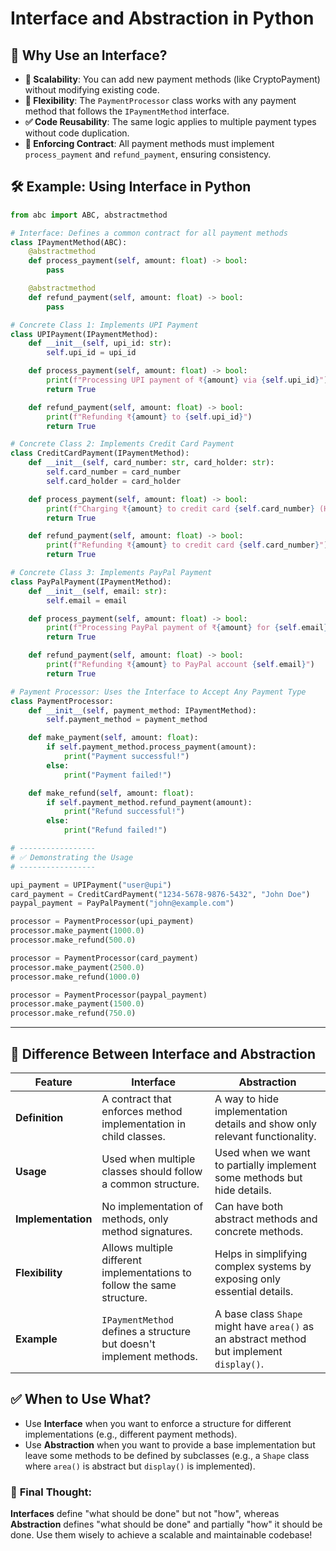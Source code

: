 # Interface and Abstraction in Python

## 🔹 Why Use an Interface?
- **🔄 Scalability**: You can add new payment methods (like CryptoPayment) without modifying existing code.
- **🔧 Flexibility**: The `PaymentProcessor` class works with any payment method that follows the `IPaymentMethod` interface.
- **✅ Code Reusability**: The same logic applies to multiple payment types without code duplication.
- **📏 Enforcing Contract**: All payment methods must implement `process_payment` and `refund_payment`, ensuring consistency.

## 🛠 Example: Using Interface in Python

```python
from abc import ABC, abstractmethod

# Interface: Defines a common contract for all payment methods
class IPaymentMethod(ABC):
    @abstractmethod
    def process_payment(self, amount: float) -> bool:
        pass

    @abstractmethod
    def refund_payment(self, amount: float) -> bool:
        pass

# Concrete Class 1: Implements UPI Payment
class UPIPayment(IPaymentMethod):
    def __init__(self, upi_id: str):
        self.upi_id = upi_id

    def process_payment(self, amount: float) -> bool:
        print(f"Processing UPI payment of ₹{amount} via {self.upi_id}")
        return True

    def refund_payment(self, amount: float) -> bool:
        print(f"Refunding ₹{amount} to {self.upi_id}")
        return True

# Concrete Class 2: Implements Credit Card Payment
class CreditCardPayment(IPaymentMethod):
    def __init__(self, card_number: str, card_holder: str):
        self.card_number = card_number
        self.card_holder = card_holder

    def process_payment(self, amount: float) -> bool:
        print(f"Charging ₹{amount} to credit card {self.card_number} (Holder: {self.card_holder})")
        return True

    def refund_payment(self, amount: float) -> bool:
        print(f"Refunding ₹{amount} to credit card {self.card_number}")
        return True

# Concrete Class 3: Implements PayPal Payment
class PayPalPayment(IPaymentMethod):
    def __init__(self, email: str):
        self.email = email

    def process_payment(self, amount: float) -> bool:
        print(f"Processing PayPal payment of ₹{amount} for {self.email}")
        return True

    def refund_payment(self, amount: float) -> bool:
        print(f"Refunding ₹{amount} to PayPal account {self.email}")
        return True

# Payment Processor: Uses the Interface to Accept Any Payment Type
class PaymentProcessor:
    def __init__(self, payment_method: IPaymentMethod):
        self.payment_method = payment_method

    def make_payment(self, amount: float):
        if self.payment_method.process_payment(amount):
            print("Payment successful!")
        else:
            print("Payment failed!")

    def make_refund(self, amount: float):
        if self.payment_method.refund_payment(amount):
            print("Refund successful!")
        else:
            print("Refund failed!")

# -----------------
# ✅ Demonstrating the Usage
# -----------------

upi_payment = UPIPayment("user@upi")
card_payment = CreditCardPayment("1234-5678-9876-5432", "John Doe")
paypal_payment = PayPalPayment("john@example.com")

processor = PaymentProcessor(upi_payment)
processor.make_payment(1000.0)
processor.make_refund(500.0)

processor = PaymentProcessor(card_payment)
processor.make_payment(2500.0)
processor.make_refund(1000.0)

processor = PaymentProcessor(paypal_payment)
processor.make_payment(1500.0)
processor.make_refund(750.0)
```

---

## 🎯 **Difference Between Interface and Abstraction**
| Feature           | Interface | Abstraction |
|------------------|-----------|------------|
| **Definition**   | A contract that enforces method implementation in child classes. | A way to hide implementation details and show only relevant functionality. |
| **Usage**        | Used when multiple classes should follow a common structure. | Used when we want to partially implement some methods but hide details. |
| **Implementation** | No implementation of methods, only method signatures. | Can have both abstract methods and concrete methods. |
| **Flexibility**  | Allows multiple different implementations to follow the same structure. | Helps in simplifying complex systems by exposing only essential details. |
| **Example**      | `IPaymentMethod` defines a structure but doesn't implement methods. | A base class `Shape` might have `area()` as an abstract method but implement `display()`. |

## ✅ **When to Use What?**
- Use **Interface** when you want to enforce a structure for different implementations (e.g., different payment methods).
- Use **Abstraction** when you want to provide a base implementation but leave some methods to be defined by subclasses (e.g., a `Shape` class where `area()` is abstract but `display()` is implemented).

### 🚀 **Final Thought:**
**Interfaces** define "what should be done" but not "how", whereas **Abstraction** defines "what should be done" and partially "how" it should be done. Use them wisely to achieve a scalable and maintainable codebase!
